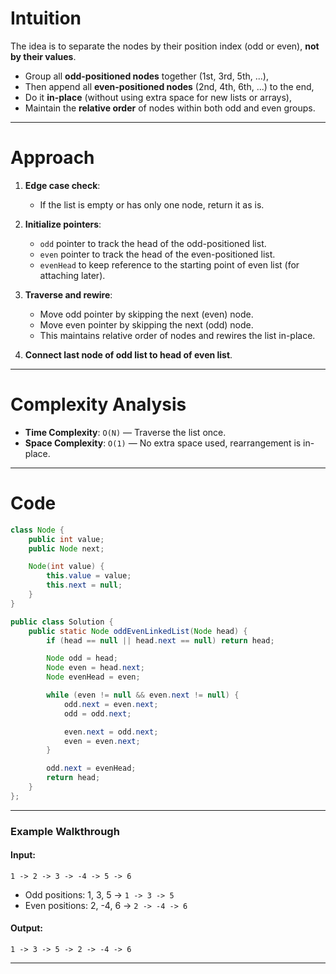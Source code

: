 # Intuition

The idea is to separate the nodes by their position index (odd or even), **not by their values**.

* Group all **odd-positioned nodes** together (1st, 3rd, 5th, ...),
* Then append all **even-positioned nodes** (2nd, 4th, 6th, ...) to the end,
* Do it **in-place** (without using extra space for new lists or arrays),
* Maintain the **relative order** of nodes within both odd and even groups.

---

# Approach

1. **Edge case check**:
   * If the list is empty or has only one node, return it as is.

2. **Initialize pointers**:
   * `odd` pointer to track the head of the odd-positioned list.
   * `even` pointer to track the head of the even-positioned list.
   * `evenHead` to keep reference to the starting point of even list (for attaching later).

3. **Traverse and rewire**:
   * Move odd pointer by skipping the next (even) node.
   * Move even pointer by skipping the next (odd) node.
   * This maintains relative order of nodes and rewires the list in-place.

4. **Connect last node of odd list to head of even list**.

---

# Complexity Analysis

* **Time Complexity**: `O(N)` — Traverse the list once.
* **Space Complexity**: `O(1)` — No extra space used, rearrangement is in-place.

---

# Code

```java
class Node {
    public int value;
    public Node next;

    Node(int value) {
        this.value = value;
        this.next = null;
    }
}

public class Solution {
    public static Node oddEvenLinkedList(Node head) {
        if (head == null || head.next == null) return head;

        Node odd = head;
        Node even = head.next;
        Node evenHead = even;

        while (even != null && even.next != null) {
            odd.next = even.next;
            odd = odd.next;

            even.next = odd.next;
            even = even.next;
        }

        odd.next = evenHead;
        return head;
    }
};

```

---

### Example Walkthrough

#### Input:

`1 -> 2 -> 3 -> -4 -> 5 -> 6`

* Odd positions: 1, 3, 5 → `1 -> 3 -> 5`
* Even positions: 2, -4, 6 → `2 -> -4 -> 6`

#### Output:

`1 -> 3 -> 5 -> 2 -> -4 -> 6`

---

